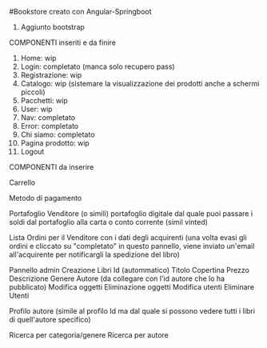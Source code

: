 #Bookstore creato con Angular-Springboot

1. Aggiunto bootstrap

COMPONENTI inseriti e da finire

1. Home: wip
2. Login: completato (manca solo recupero pass)
3. Registrazione: wip
4. Catalogo: wip (sistemare la visualizzazione dei prodotti anche a schermi piccoli)
5. Pacchetti: wip
6. User: wip
7. Nav: completato
8. Error: completato
9. Chi siamo: completato
10. Pagina prodotto: wip
11. Logout


COMPONENTI da inserire 

Carrello

Metodo di pagamento

Portafoglio Venditore (o simili)
    portafoglio digitale dal quale puoi passare i soldi dal portafoglio alla carta o conto corrente (simil vinted)
    
Lista Ordini per il Venditore con i dati degli acquirenti (una volta evasi gli ordini e cliccato su "completato" in questo pannello, viene inviato un'email all'acquirente per notificargli la spedizione del libro)

Pannello admin
    Creazione Libri
        Id (autommatico)
        Titolo
        Copertina
        Prezzo
        Descrizione
        Genere
        Autore (da collegare con l'id autore che lo ha pubblicato)
    Modifica oggetti
    Eliminazione oggetti
    Modifica utenti
    Eliminare Utenti
    

Profilo autore (simile al profilo Id ma dal quale si possono vedere tutti i libri di quell'autore specifico)


Ricerca per categoria/genere
Ricerca per autore



